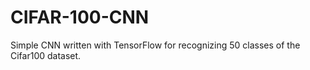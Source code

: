 # CIFAR-100-CNN
Simple CNN written with TensorFlow for recognizing 50 classes of the Cifar100 dataset. 
